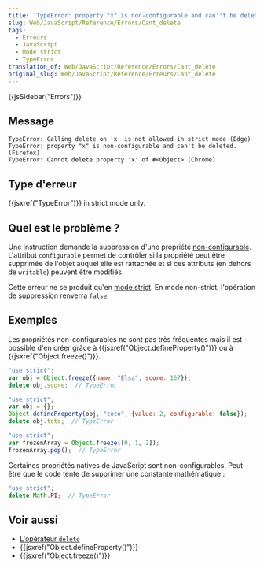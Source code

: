 ```yaml
---
title: 'TypeError: property "x" is non-configurable and can''t be deleted'
slug: Web/JavaScript/Reference/Errors/Cant_delete
tags:
  - Erreurs
  - JavaScript
  - Mode strict
  - TypeError
translation_of: Web/JavaScript/Reference/Errors/Cant_delete
original_slug: Web/JavaScript/Reference/Erreurs/Cant_delete
---
```


{{jsSidebar("Errors")}}

## Message

```
TypeError: Calling delete on 'x' is not allowed in strict mode (Edge)
TypeError: property "x" is non-configurable and can't be deleted. (Firefox)
TypeError: Cannot delete property 'x' of #<Object> (Chrome)
```

## Type d'erreur

{{jsxref("TypeError")}} in strict mode only.

## Quel est le problème ?

Une instruction demande la suppression d'une propriété [non-configurable](/fr/docs/Web/JavaScript/Structures_de_données#Propriétés). L'attribut `configurable` permet de contrôler si la propriété peut être supprimée de l'objet auquel elle est rattachée et si ces attributs (en dehors de `writable`) peuvent être modifiés.

Cette erreur ne se produit qu'en [mode strict](/fr/docs/Web/JavaScript/Reference/Strict_mode). En mode non-strict, l'opération de suppression renverra `false`.

## Exemples

Les propriétés non-configurables ne sont pas très fréquentes mais il est possible d'en créer grâce à {{jsxref("Object.defineProperty()")}} ou à  {{jsxref("Object.freeze()")}}.

```js example-bad
"use strict";
var obj = Object.freeze({name: "Elsa", score: 157});
delete obj.score;  // TypeError

"use strict";
var obj = {};
Object.defineProperty(obj, "toto", {value: 2, configurable: false});
delete obj.toto;  // TypeError

"use strict";
var frozenArray = Object.freeze([0, 1, 2]);
frozenArray.pop();  // TypeError
```

Certaines propriétés natives de JavaScript sont non-configurables. Peut-être que le code tente de supprimer une constante mathématique :

```js example-bad
"use strict";
delete Math.PI;  // TypeError
```

## Voir aussi

- [L'opérateur `delete`](/fr/docs/Web/JavaScript/Reference/Opérateurs/L_opérateur_delete)
- {{jsxref("Object.defineProperty()")}}
- {{jsxref("Object.freeze()")}}
